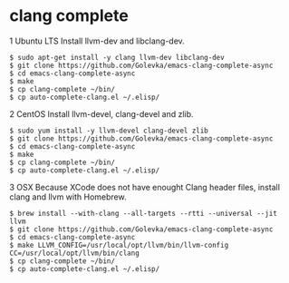 clang complete
==============

1 Ubuntu LTS
    Install llvm-dev and libclang-dev.

    $ sudo apt-get install -y clang llvm-dev libclang-dev
    $ git clone https://github.com/Golevka/emacs-clang-complete-async
    $ cd emacs-clang-complete-async
    $ make
    $ cp clang-complete ~/bin/
    $ cp auto-complete-clang.el ~/.elisp/

2 CentOS
    Install llvm-devel, clang-devel and zlib.

    $ sudo yum install -y llvm-devel clang-devel zlib
    $ git clone https://github.com/Golevka/emacs-clang-complete-async
    $ cd emacs-clang-complete-async
    $ make
    $ cp clang-complete ~/bin/
    $ cp auto-complete-clang.el ~/.elisp/

3 OSX
    Because XCode does not have enought Clang header files, install clang and llvm with Homebrew.

    $ brew install --with-clang --all-targets --rtti --universal --jit llvm
    $ git clone https://github.com/Golevka/emacs-clang-complete-async
    $ cd emacs-clang-complete-async
    $ make LLVM_CONFIG=/usr/local/opt/llvm/bin/llvm-config CC=/usr/local/opt/llvm/bin/clang
    $ cp clang-complete ~/bin/
    $ cp auto-complete-clang.el ~/.elisp/

